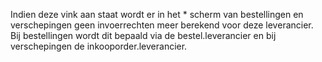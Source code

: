 Indien deze vink aan staat wordt er in het * scherm van bestellingen en verschepingen geen invoerrechten meer berekend voor deze leverancier. Bij bestellingen wordt dit bepaald via de bestel.leverancier en bij verschepingen de inkooporder.leverancier.